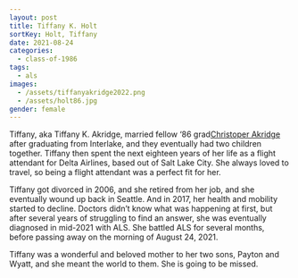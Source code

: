 ```yaml
---
layout: post
title: Tiffany K. Holt
sortKey: Holt, Tiffany
date: 2021-08-24
categories:
  - class-of-1986
tags:
  - als
images:
  - /assets/tiffanyakridge2022.png
  - /assets/holt86.jpg
gender: female
---
```

Tiffany, aka Tiffany K. Akridge, married fellow ‘86 grad[Christoper Akridge](https://ihsmemorial.org/class-of-1986/christopher-lee-akridge/) after graduating from Interlake, and they eventually had two children together. Tiffany then spent the next eighteen years of her life as a flight attendant for Delta Airlines, based out of Salt Lake City. She always loved to travel, so being a flight attendant was a perfect fit for her.

Tiffany got divorced in 2006, and she retired from her job, and she eventually wound up back in Seattle. And in 2017, her health and mobility started to decline. Doctors didn’t know what was happening at first, but after several years of struggling to find an answer, she was eventually diagnosed in mid-2021 with ALS. She battled ALS for several months, before passing away on the morning of August 24, 2021.

Tiffany was a wonderful and beloved mother to her two sons, Payton and Wyatt, and she meant the world to them. She is going to be missed.